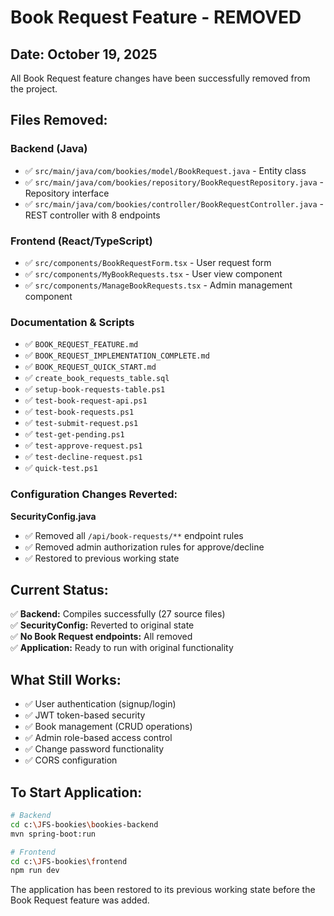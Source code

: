 # Book Request Feature - REMOVED

## Date: October 19, 2025

All Book Request feature changes have been successfully removed from the project.

## Files Removed:

### Backend (Java)
- ✅ `src/main/java/com/bookies/model/BookRequest.java` - Entity class
- ✅ `src/main/java/com/bookies/repository/BookRequestRepository.java` - Repository interface
- ✅ `src/main/java/com/bookies/controller/BookRequestController.java` - REST controller with 8 endpoints

### Frontend (React/TypeScript)
- ✅ `src/components/BookRequestForm.tsx` - User request form
- ✅ `src/components/MyBookRequests.tsx` - User view component
- ✅ `src/components/ManageBookRequests.tsx` - Admin management component

### Documentation & Scripts
- ✅ `BOOK_REQUEST_FEATURE.md`
- ✅ `BOOK_REQUEST_IMPLEMENTATION_COMPLETE.md`
- ✅ `BOOK_REQUEST_QUICK_START.md`
- ✅ `create_book_requests_table.sql`
- ✅ `setup-book-requests-table.ps1`
- ✅ `test-book-request-api.ps1`
- ✅ `test-book-requests.ps1`
- ✅ `test-submit-request.ps1`
- ✅ `test-get-pending.ps1`
- ✅ `test-approve-request.ps1`
- ✅ `test-decline-request.ps1`
- ✅ `quick-test.ps1`

### Configuration Changes Reverted:

**SecurityConfig.java**
- ✅ Removed all `/api/book-requests/**` endpoint rules
- ✅ Removed admin authorization rules for approve/decline
- ✅ Restored to previous working state

## Current Status:

✅ **Backend:** Compiles successfully (27 source files)  
✅ **SecurityConfig:** Reverted to original state  
✅ **No Book Request endpoints:** All removed  
✅ **Application:** Ready to run with original functionality  

## What Still Works:

- ✅ User authentication (signup/login)
- ✅ JWT token-based security
- ✅ Book management (CRUD operations)
- ✅ Admin role-based access control
- ✅ Change password functionality
- ✅ CORS configuration

## To Start Application:

```bash
# Backend
cd c:\JFS-bookies\bookies-backend
mvn spring-boot:run

# Frontend
cd c:\JFS-bookies\frontend
npm run dev
```

The application has been restored to its previous working state before the Book Request feature was added.
